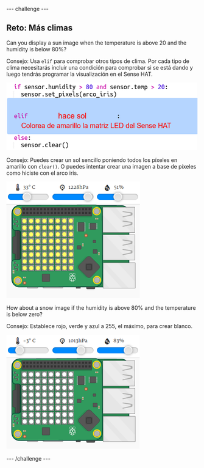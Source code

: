 \--- challenge \---

## Reto: Más climas

Can you display a sun image when the temperature is above 20 and the humidity is below 80%?

Consejo: Usa `elif` para comprobar otros tipos de clima. Por cada tipo de clima necesitarás incluir una condición para comprobar si se está dando y luego tendrás programar la visualización en el Sense HAT.

![captura de pantalla](images/rainbow-elif.png)

Consejo: Puedes crear un sol sencillo poniendo todos los píxeles en amarillo con `clear()`. O puedes intentar crear una imagen a base de píxeles como hiciste con el arco iris.

![captura de pantalla](images/rainbow-sun.png)

How about a snow image if the humidity is above 80% and the temperature is below zero?

Consejo: Establece rojo, verde y azul a 255, el máximo, para crear blanco.

![captura de pantalla](images/rainbow-snow.png)

\--- /challenge \---